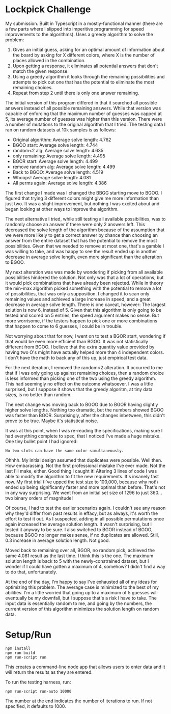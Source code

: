 # Lockpick Challenge

My submission. Built in Typescript in a mostly-functional manner (there are a few parts where I slipped into imperitive programming for speed improvements to the algorithms). Uses a greedy algorithm to solve the problem:

1. Gives an initial guess, asking for an optimal amount of information about the board by asking for X different colors, where X is the number of places allowed in the combination. 
2. Upon getting a response, it eliminates all potential answers that don't match the given response.
3. Using a greedy algorithm it looks through the remaining possibilities and attempts to pick out one that has the potential to eliminate the most remaining choices. 
4. Repeat from step 2 until there is only one answer remaining. 

The initial version of this program differed in that it searched all possible answers instead of all possible remaining answers. While that version was capable of enforcing that the maximum number of guesses was capped at 5, its average number of guesses was higher than this version. There were a number of mutations to the original algorithm that I tried. The testing data I ran on random datasets at 10k samples is as follows:

* Original algorithm:   Average solve length: 4.762
* BGOO start:           Average solve length: 4.744
* random<2 alg:         Average solve length: 4.635
* only remaining:       Average solve length: 4.495
* BGOR start:           Average solve length: 4.499
* remove random alg:    Average solve length: 4.499
* Back to BGOO:         Average solve length: 4.519
* Whoops!               Average solve length: 4.081
* All perms again:      Average solve length: 4.386

The first change I made was I changed the BBGG starting move to BGOO. I figured that trying 3 different colors might give me more information than just two. It was a slight improvement, but nothing I was excited about and began looking at other ways to improve the algorithm.

The next alternative I tried, while still testing all available possibilities, was to randomly choose an answer if there were only 2 answers left. This decreased the solve length of the algorithm because of the assumption that we were more likely to get a correct answer by chance than choosing an answer from the entire dataset that has the potential to remove the most possibilities. Given that we needed to remove at most one, that's a gamble I was willing to take, and was happy to see the result ended up in another decrease in average solve length, even more significant than the alteration to BGOO. 

My next alteration was was made by wondering if picking from all available possibilities hindered the solution. Not only was that a lot of operations, but it would pick combinations that have already been rejected. While in theory the min-max algorithm picked something with the potential to remove a lot of possibilities, that was only a supposition. I changed it to scan only remaining values and achieved a large increase in speed, and a great decrease in average solve length. There is one caveat, however: The largest solution is now 6, instead of 5. Given that this algorithm is only going to be tested and scored on 5 entries, the speed argument makes no sense. But more worrisome, if the testers happen to pick one or more combinations that happen to come to 6 guesses, I could be in trouble. 

Not worrying about that for now, I went on to test a BGOR start, wondering if that would be even more efficient than BGOO. It was not statistically different from BGOO. I believe that the extra quantity value provided by having two O's might have actually helped more than 4 independent colors. I don't have the math to back any of this up, just empirical test data.

For the next iteration, I removed the random<2 alteration. It occurred to me that if I was only going up against remaining choices, then a random choice is less informed than picking one of the two using the greedy algorithm. This had seemingly no effect on the outcome whatsoever. I was a little surprised, but I suppose it shows that the greedy algoritm, at tiny data sizes, is no better than random. 

The next change was moving back to BGOO due to BGOR having slightly higher solve lengths. Nothing too dramatic, but the numbers showed BGOO was faster than BGOR. Surprisingly, after the changes inbetween, this didn't prove to be true. Maybe it's statistical noise. 

It was at this point, when I was re-reading the specifications, making sure I had everything complete to spec, that I noticed I've made a huge mistake. One tiny bullet point I had ignored:

```
No two slots can have the same color simultaneously.
```

Ohhhh. My initial design assumed that duplicates were possible. Well then. How embarassing. Not the first professional mistake I've ever made. Not the last I'll make, either. Good thing I caught it! Altering 3 lines of code I was able to modify the algorithm to fit the new requirements. It's insanely fast now. My first trial (I've upped the test size to 100,000, because why not!) ended up being significantly faster and more optimal than before. That's not in any way surprising. We went from an initial set size of 1296 to just 360... two binary orders of magnitude!

Of course, I had to test the earlier scenarios again. I couldn't see any reason why they'd differ from past results in effacy, but as always, it's worth the effort to test it out. As I suspected, adding in all possible permutations once again increased the average solution length. It wasn't surprising, but I tested it anyway to be sure. I also switched to BGOR instead of BGOO, because BGOO no longer makes sense, if no duplicates are allowed. Still, 0.3 increase in average solution length. Not good. 

Moved back to remaining over all, BGOR, no random pick, achieved the same 4.081 result as the last time. I think this is the one. The maximum solution length is back to 5 with the newly-constrained dataset, but I wonder if I could have gotten a maximum of 4, somehow? I didn't find a way to do that, unfortunately. 

At the end of the day, I'm happy to say I've exhausted all of my ideas for optimizing this problem. The average case is minimized to the best of my abilities. I'm a little worried that going up to a maximum of 5 guesses will eventually be my downfall, but I suppose that's a risk I have to take. The input data is essentially random to me, and going by the numbers, the current version of this algorithm minimizes the solution length on random data. 


# Setup/Run

```
npm install
npm run build
npm run-script run
```

This creates a command-line node app that allows users to enter data and it will return the results as they are entered.

To run the testing harness, run:

```
npm run-script run-auto 10000
```

The number at the end indicates the number of iterations to run. If not specified, it defaults to 1000. 